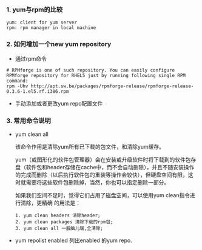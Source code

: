 ### 1. yum与rpm的比较

```
yum: client for yum server
rpm: rpm manager in local machine 
```


### 2. 如何增加一个new yum repository 

* 通过rpm命令
```
# RPMforge is one of such repository. You can easily configure RPMforge repository for RHEL5 just by running following single RPM command:
rpm -Uhv http://apt.sw.be/packages/rpmforge-release/rpmforge-release-0.3.6-1.el5.rf.i386.rpm
```
* 手动添加或者更改yum repo配置文件

### 3. 常用命令说明

* yum clean all

  该命令作用是清除yum所有已下载的包文件，和清除yum缓存。
  
  yum（或图形化的软件包管理器）会在安装或升级软件时将下载到的软件包存盘（软件包和header存储在cache中，而不会自动删除），并且不随安装操作的完成而删除（以后执行软件包的重装等操作会较快），但硬盘空间有限，这时就需要将这些软件包删除掉，当然，你也可以指定删除一部分。
  
  如果我们空间不足时，觉得它们占用了磁盘空间，可以使用yum clean指令进行清除，更精确 的用法是：
    ```
    1. yum clean headers 清除header;
    2. yum clean packages 清除下载的rpm包;
    3. yum clean all 一股脑儿端,全清除;
    ```

* yum repolist enabled 列出enabled 的yum repo.
